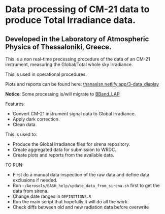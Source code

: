 
Data processing of CM-21 data to produce Total Irradiance data.
================================================================

## Developed in the Laboratory of Atmospheric Physics of Thessaloniki, Greece.

This is a non real-time precessing procedure of the data of an
CM-21 instrument, measuring the Global/Total whole sky Irradiance.

This is used in operational procedures.

Plots and reports can be found here: [thanasisn.netlify.app/3-data_display](https://thanasisn.netlify.app/3-data_display)

**Notice**:
Some processing is/will migrate to [BBand_LAP](https://github.com/thanasisn/BBand_LAP)

Features:
- Convert CM-21 instrument signal data to Global Irradiance.
- Apply dark correction.
- Clean data.


This is used to:
- Produce the Global irradiance files for sirena repository.
- Create aggregated data for submission to WRDC.
- Create plots and reports from the available data.


TO RUN:
- First do a manual data inspection of the raw data and define data exclusions if needed.
- Run `~/Aerosols/BASH_help/update_data_from_sirena.sh` first to get the data from sirena.
- Change date ranges in `DEFINITIONS.R`
- Run the main script that hopefully it will do all the work.
- Check diffs between old and new radiation data before overwrite
